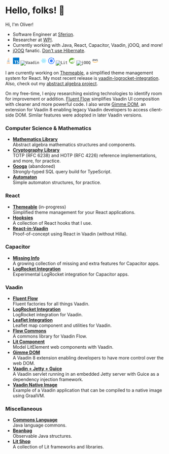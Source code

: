 # Hello, folks! 👋

Hi, I'm Oliver!

* Software Engineer at [Sferion](https://sferion.com/).
* Researcher at [WPI](https://www.wpi.edu/).
* Currently working with Java, React, Capacitor, Vaadin, jOOQ, and more!
* [jOOQ](https://www.jooq.org/) fanatic. [Don't use Hibernate](https://www.toptal.com/java/how-hibernate-ruined-my-career).

<code><img height="20" alt="Java" src="https://raw.githubusercontent.com/github/explore/5b3600551e122a3277c2c5368af2ad5725ffa9a1/topics/java/java.png"></code>
<code><img height="20" alt="TypeScript" src="https://raw.githubusercontent.com/github/explore/80688e429a7d4ef2fca1e82350fe8e3517d3494d/topics/typescript/typescript.png"></code>
<code><img height="20" alt="Vaadin" src="https://cdn2.hubspot.net/hubfs/1840687/Pages/trademark/vaadin-logo.svg"></code>
<code><img height="20" alt="React" src="https://raw.githubusercontent.com/github/explore/80688e429a7d4ef2fca1e82350fe8e3517d3494d/topics/react/react.png"></code>
<code><img height="20" alt="Ionic" src="https://raw.githubusercontent.com/github/explore/3aeb0e0a5075073bbaef2843f66ba93771847d23/topics/ionic/ionic.png"></code>
<code><img height="20" alt="Lit" src="https://coryrylan.com/assets/images/posts/types/lit.svg"></code>
<code><img height="20" alt="Spring" src="https://raw.githubusercontent.com/github/explore/8ab0be27a8c97992e4930e630e2d68ba8d819183/topics/spring/spring.png"></code>
<code><img height="20" alt="jOOQ" src="https://www.jooq.org/img/jooq-logo-black.png"></code>
<code><img height="20" alt="AWS" src="https://raw.githubusercontent.com/github/explore/fbceb94436312b6dacde68d122a5b9c7d11f9524/topics/aws/aws.png"></code>

I am currently working on [Themeable](https://github.com/oliveryasuna/themeable), a simplified theme management system for React.
My most recent release is [vaadin-logrocket-integration](https://github.com/oliveryasuna/vaadin-logrocket-integration).
Also, check out my [abstract algebra project](https://github.com/oliveryasuna/math).

On my free-time, I enjoy researching existing technologies to identify room for improvement or addition.
[Fluent Flow](https://github.com/oliveryasuna/fluent-flow-2) simplifies Vaadin UI composition with cleaner and more powerful code.
I also wrote [Gimme DOM](https://github.com/oliveryasuna/gimme-dom), an extension for Vaadin 8 enabling legacy Vaadin developers to access client-side DOM.
Similar features were adopted in later Vaadin versions.

### Computer Science & Mathematics

- **[Mathematics Library](https://github.com/oliveryasuna/math)**<br/>
  Abstract algebra mathematics structures and components.
- **[Cryptography Library](https://github.com/oliveryasuna/crypto)**<br/>
  TOTP (RFC 6238) and HOTP (RFC 4226) reference implementations, and more, for practice.
- **[Googa](https://github.com/oliveryasuna/googa)** (abandoned)<br/>
  Strongly-typed SQL query build for TypeScript.
- **[Automaton](https://github.com/oliveryasuna/automaton)**<br/>
  Simple automaton structures, for practice.

### React

- **[Themeable](https://github.com/oliveryasuna/themeable)** (in-progress)<br/>
  Simplified theme management for your React applications.
- **[Hooksies](https://github.com/oliveryasuna/hooksies)**<br/>
  A collection of React hooks that I use.
- **[React-in-Vaadin](https://github.com/oliveryasuna/vaadin-react)**<br/>
  Proof-of-concept using React in Vaadin (without Hilla).

### Capacitor

- **[Missing Info](https://github.com/oliveryasuna/capacitor-missing-info)**<br/>
  A growing collection of missing and extra features for Capacitor apps.
- **[LogRocket Integration](https://github.com/oliveryasuna/capacitor-logrocket)**<br/>
  Experimental LogRocket integration for Capacitor apps.

### Vaadin

- **[Fluent Flow](https://github.com/oliveryasuna/fluent-flow-2)**<br/>
  Fluent factories for all things Vaadin.
- **[LogRocket Integration](https://github.com/oliveryasuna/vaadin-logrocket-integration)**<br/>
  LogRocket integration for Vaadin.
- **[Leaflet Integration](https://github.com/oliveryasuna/vaadin-leaflet)**<br/>
  Leaflet map component and utilities for Vaadin.
- **[Flow Commons](https://github.com/oliveryasuna/flow-commons)**<br/>
  A commons library for Vaadin Flow.
- **[Lit Component](https://github.com/oliveryasuna/lit-component)**<br/>
  Model LitElement web components with Vaadin.
- **[Gimme DOM](https://github.com/oliveryasuna/gimme-dom)**<br/>
  A Vaadin 8 extension enabling developers to have more control over the web DOM.
- **[Vaadin + Jetty + Guice](https://github.com/oliveryasuna/vaadin-jetty-guice)**<br/>
  A Vaadin servlet running in an embedded Jetty server with Guice as a dependency injection framework.
- **[Vaadin Native Image](https://github.com/oliveryasuna/vaadin-native-image)**<br/>
  Example of a Vaadin application that can be compiled to a native image using GraalVM.

### Miscellaneous

- **[Commons Language](https://github.com/oliveryasuna/commons-language)**<br/>
  Java language commons.
- **[Beanbag](https://github.com/oliveryasuna/beanbag)**<br/>
  Observable Java structures.
- **[Lit Shop](https://github.com/oliveryasuna/lit-shop)**<br/>
  A collection of Lit frameworks and libraries.
